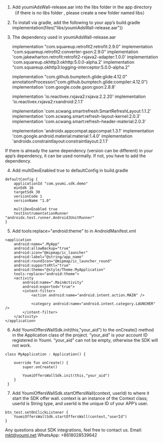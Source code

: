 1. Add youmiAdsWall-release.aar into the libs folder in the app directory（if there is no libs folder , please create a new folder named libs）


2. To install via gradle, add the following to your app’s build.gradle
   implementation(files("libs/youmiAdsWall-release.aar"))


3. The dependency used in youmiAdsWall-release.aar

    implementation "com.squareup.retrofit2:retrofit:2.9.0"
    implementation "com.squareup.retrofit2:converter-gson:2.9.0"
    implementation 'com.jakewharton.retrofit:retrofit2-rxjava2-adapter:1.0.0'
    implementation 'com.squareup.okhttp3:okhttp:5.0.0-alpha.2'
    implementation "com.squareup.okhttp3:logging-interceptor:5.0.0-alpha.2"
    
    implementation "com.github.bumptech.glide:glide:4.12.0"
    annotationProcessor("com.github.bumptech.glide:compiler:4.12.0")
    implementation 'com.google.code.gson:gson:2.8.8'
    
    implementation 'io.reactivex.rxjava2:rxjava:2.2.20'
    implementation 'io.reactivex.rxjava2:rxandroid:2.1.1'
    
    implementation 'com.scwang.smartrefresh:SmartRefreshLayout:1.1.2'
    implementation 'com.scwang.smart:refresh-layout-kernel:2.0.3'
    implementation 'com.scwang.smart:refresh-header-material:2.0.3'
    
    implementation 'androidx.appcompat:appcompat:1.3.1'
    implementation 'com.google.android.material:material:1.4.0'
    implementation 'androidx.constraintlayout:constraintlayout:2.1.1'

If there is already the same dependency (version can be different) in your app’s dependency, it can be used normally. If not, you have to add the dependency.


4. Add multiDexEnabled true to defaultConfig in build.gradle

```
defaultConfig {
    applicationId "com.youmi.sdk.demo"
    minSdk 16
    targetSdk 30
    versionCode 1
    versionName "1.0"

    multiDexEnabled true
    testInstrumentationRunner "androidx.test.runner.AndroidJUnitRunner"
}
```


5. Add tools:replace="android:theme" to <application> in AndroidManifest.xml

```
<application
    android:name=".MyApp"
    android:allowBackup="true"
    android:icon="@mipmap/ic_launcher"
    android:label="@string/app_name"
    android:roundIcon="@mipmap/ic_launcher_round"
    android:supportsRtl="true"
    android:theme="@style/Theme.MyApplication"
    tools:replace="android:theme">
    <activity
        android:name=".MainActivity"
        android:exported="true">
        <intent-filter>
            <action android:name="android.intent.action.MAIN" />

            <category android:name="android.intent.category.LAUNCHER" />
        </intent-filter>
    </activity>
</application>
```


6. Add YoumiOffersWallSdk.init(this,"your_aid") to the onCreate() method in the Application class of the project. “your_aid” is your account ID registered in Youmi. “your_aid” can not be empty, otherwise the SDK will not work.

```
class MyApplication : Application() {

    override fun onCreate() {
        super.onCreate()

        YoumiOffersWallSdk.init(this,"your_aid")
    }
 }
```


7. Add YoumiOffersWallSdk.startOffersWall(context, userId) to where it start the SDK offer wall. context is an instance of the Context class; userId is String type, and userId is the unique ID of your APP’s user.

```
btn_test.setOnClickListener {
    YoumiOffersWallSdk.startOffersWall(context,"userId")
}
```


Any questions about SDK integrations, feel free to contact us.
Email: mkt@youmi.net
‪WhatsApp: +8618028539642